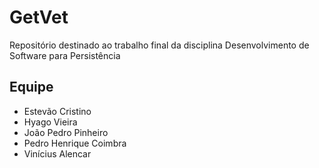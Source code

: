 # GetVet

Repositório destinado ao trabalho final da disciplina Desenvolvimento de Software para Persistência 

## Equipe
+ Estevão Cristino 
+ Hyago Vieira
+ João Pedro Pinheiro
+ Pedro Henrique Coimbra
+ Vinícius Alencar
